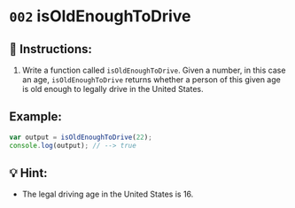 # `002` isOldEnoughToDrive

## 📝 Instructions:

1. Write a function called `isOldEnoughToDrive`. Given a number, in this case an age, `isOldEnoughToDrive` returns whether a person of this given age is old enough to legally drive in the United States.

## Example:

```javascript
var output = isOldEnoughToDrive(22);
console.log(output); // --> true
```

## 💡 Hint:

+ The legal driving age in the United States is 16.